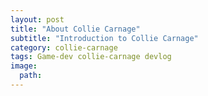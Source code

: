 ```yaml
---
layout: post
title: "About Collie Carnage"
subtitle: "Introduction to Collie Carnage"
category: collie-carnage
tags: Game-dev collie-carnage devlog
image:
  path: 
---
```


